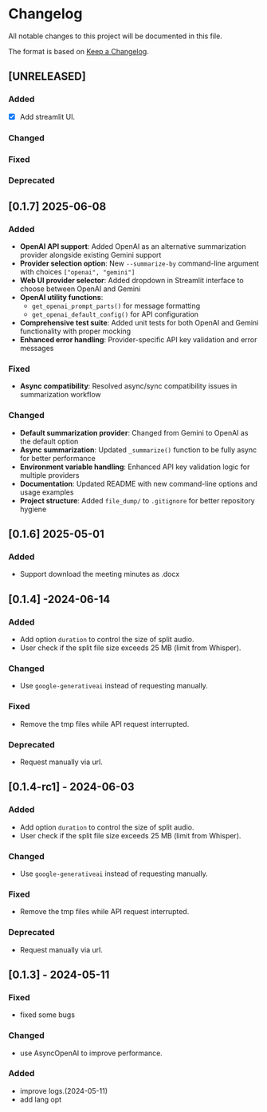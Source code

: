 # Changelog

All notable changes to this project will be documented in this file.

The format is based on [Keep a Changelog](https://keepachangelog.com/en/1.1.0/).


## [UNRELEASED]

### Added
- [x] Add streamlit UI.

### Changed

### Fixed
  
### Deprecated 


## [0.1.7] 2025-06-08

### Added
- **OpenAI API support**: Added OpenAI as an alternative summarization provider alongside existing Gemini support
- **Provider selection option**: New `--summarize-by` command-line argument with choices `["openai", "gemini"]`
- **Web UI provider selector**: Added dropdown in Streamlit interface to choose between OpenAI and Gemini
- **OpenAI utility functions**: 
  - `get_openai_prompt_parts()` for message formatting
  - `get_openai_default_config()` for API configuration
- **Comprehensive test suite**: Added unit tests for both OpenAI and Gemini functionality with proper mocking
- **Enhanced error handling**: Provider-specific API key validation and error messages

### Fixed
- **Async compatibility**: Resolved async/sync compatibility issues in summarization workflow

### Changed
- **Default summarization provider**: Changed from Gemini to OpenAI as the default option
- **Async summarization**: Updated `_summarize()` function to be fully async for better performance
- **Environment variable handling**: Enhanced API key validation logic for multiple providers
- **Documentation**: Updated README with new command-line options and usage examples
- **Project structure**: Added `file_dump/` to `.gitignore` for better repository hygiene



## [0.1.6] 2025-05-01

### Added

- Support download the meeting minutes as .docx


## [0.1.4] -2024-06-14

### Added
- Add option `duration` to control the size of split audio. 
- User check if the split file size exceeds 25 MB (limit from Whisper). 

### Changed
- Use `google-generativeai` instead of requesting manually. 

### Fixed
- Remove the tmp files while API request interrupted. 
  
### Deprecated 
- Request manually via url. 


## [0.1.4-rc1] - 2024-06-03

### Added
- Add option `duration` to control the size of split audio. 
- User check if the split file size exceeds 25 MB (limit from Whisper). 

### Changed
- Use `google-generativeai` instead of requesting manually. 

### Fixed
- Remove the tmp files while API request interrupted. 
  
### Deprecated 
- Request manually via url. 


## [0.1.3] - 2024-05-11

### Fixed
- fixed some bugs

### Changed
- use AsyncOpenAI to improve performance. 
  
### Added
- improve logs.(2024-05-11) 
- add lang opt